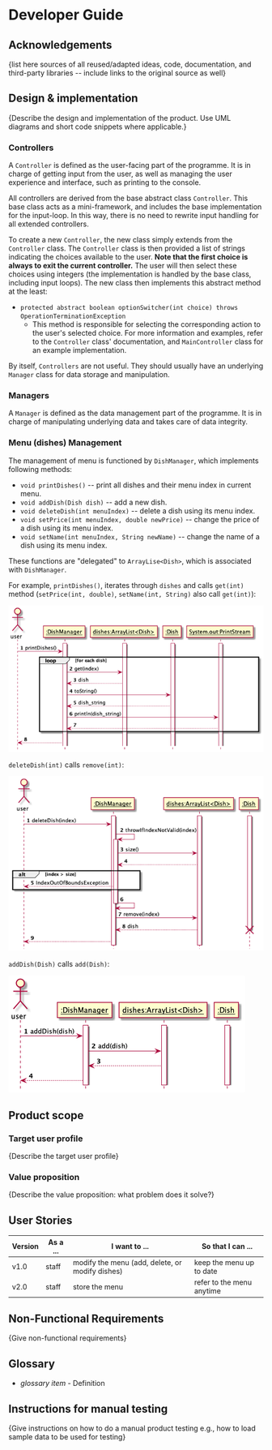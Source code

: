 # Developer Guide

## Acknowledgements

{list here sources of all reused/adapted ideas, code, documentation, and third-party libraries -- include links to the original source as well}

## Design & implementation

{Describe the design and implementation of the product. Use UML diagrams and short code snippets where applicable.}

### Controllers
A `Controller` is defined as the user-facing part of the programme. It is in charge of getting
input from the user, as well as managing the user experience and interface, such as printing to the console.

All controllers are derived from the base abstract class `Controller`. This base class acts as a mini-framework, and
includes the base implementation for the input-loop. In this way, there is no need to rewrite input handling for all 
extended controllers. 

To create a new `Controller`, the new class simply extends from the `Controller` class. The `Controller` class is then provided
a list of strings indicating the choices available to the user. **Note that the first choice is always to exit the current controller.** 
The user will then select these choices using integers (the implementation is handled by the base class, including
input loops). The new class then implements this abstract method at the least:
- `protected abstract boolean optionSwitcher(int choice) throws OperationTerminationException`
  - This method is responsible for selecting the corresponding action to the user's selected choice.
  For more information and examples, refer to the `Controller` class' documentation, and `MainController` class for an
  example implementation.

By itself, `Controllers` are not useful. They should usually have an underlying `Manager` class for data storage and
manipulation.

### Managers
A `Manager` is defined as the data management part of the programme. It is in charge of manipulating underlying data and
takes care of data integrity.



### Menu (dishes) Management

The management of menu is functioned by `DishManager`, which implements following methods:

- `void printDishes()` -- print all dishes and their menu index in current menu.
- `void addDish(Dish dish)` -- add a new dish.
- `void deleteDish(int menuIndex)` -- delete a dish using its menu index.
- `void setPrice(int menuIndex, double newPrice)` -- change the price of a dish using its menu index.
- `void setName(int menuIndex, String newName)` -- change the name of a dish using its menu index.

These functions are "delegated" to `ArrayLise<Dish>`, which is associated with `DishManager`.

For example, `printDishes()`, iterates through `dishes` and calls `get(int)` method (`setPrice(int, double)`, `setName(int, String)` also call `get(int)`):

![](Sequence/DishManager_printDishes.png)

`deleteDish(int)` calls `remove(int)`:

![](Sequence/DishManager_deleteDish.png)

`addDish(Dish)` calls `add(Dish)`:

![](Sequence/DishManager_addDish.png)



## Product scope
### Target user profile

{Describe the target user profile}

### Value proposition

{Describe the value proposition: what problem does it solve?}

## User Stories

|Version| As a ... | I want to ... | So that I can ...|
|--------|----------|---------------|------------------|
|v1.0|staff|modify the menu (add, delete, or modify dishes)|keep the menu up to date|
|v2.0|staff|store the menu|refer to the menu anytime|

## Non-Functional Requirements

{Give non-functional requirements}

## Glossary

* *glossary item* - Definition

## Instructions for manual testing

{Give instructions on how to do a manual product testing e.g., how to load sample data to be used for testing}
